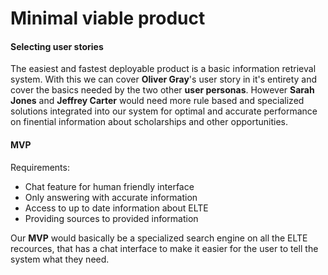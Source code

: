 # Minimal viable product

#### Selecting user stories

The easiest and fastest deployable product is a basic information retrieval
system. With this we can cover **Oliver Gray**'s user story in it's entirety
and cover the basics needed by the two other **user personas**.
However **Sarah Jones** and **Jeffrey Carter** would need more rule based and
specialized solutions integrated into our system for optimal and accurate
performance on finential information about scholarships and other opportunities.

#### MVP

Requirements:
- Chat feature for human friendly interface
- Only answering with accurate information
- Access to up to date information about ELTE
- Providing sources to provided information

Our **MVP** would basically be a specialized search engine on all the ELTE
recources, that has a chat interface to make it easier for the user to tell
the system what they need.

